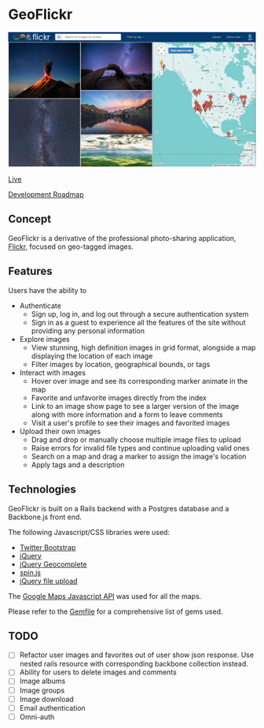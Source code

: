 # GeoFlickr

[![screenshot]][link]

[Live][link]

[Development Roadmap][roadmap]

[link]: http://geoflickr.me
[roadmap]: ./docs/roadmap.md
[screenshot]: ./docs/screenshots/geoflickr_screenshot.jpg

## Concept
GeoFlickr is a derivative of the professional photo-sharing application, [Flickr][flickr_link],
focused on geo-tagged images.

[flickr_link]: http://flickr.com

## Features
Users have the ability to
 * Authenticate
   * Sign up, log in, and log out through a secure authentication system
   * Sign in as a guest to experience all the features of the site without providing any personal information
 * Explore images
   * View stunning, high definition images in grid format, alongside a map displaying the location of each image
   * Filter images by location, geographical bounds, or tags
 * Interact with images
   * Hover over image and see its corresponding marker animate in the map
   * Favorite and unfavorite images directly from the index
   * Link to an image show page to see a larger version of the image along with more information and a form to leave comments
   * Visit a user's profile to see their images and favorited images
 * Upload their own images
   * Drag and drop or manually choose multiple image files to upload
   * Raise errors for invalid file types and continue uploading valid ones
   * Search on a map and drag a marker to assign the image's location
   * Apply tags and a description  

## Technologies
GeoFlickr is built on a Rails backend with a Postgres database and a Backbone.js front end.

The following Javascript/CSS libraries were used:
  * [Twitter Bootstrap][bootstrap]
  * [jQuery][jquery]
  * [jQuery Geocomplete][geocomplete]
  * [spin.js][spinner]
  * [jQuery file upload][jquery_file]

The [Google Maps Javascript API][google] was used for all the maps.

Please refer to the [Gemfile][gemfile] for a comprehensive list of gems used.

[bootstrap]: http://getbootstrap.com
[jquery]: http://jquery.com
[geocomplete]: http://ubilabs.github.io/geocomplete
[spinner]: http://fgnass.github.io/spin.js
[jquery_file]: http://github.com/blueimp/jQuery-File-Upload
[google]: http://developers.google.com/maps/documentation/javascript
[gemfile]: ./Gemfile


## TODO
- [ ] Refactor user images and favorites out of user show json response. Use nested rails resource with corresponding backbone collection instead.
- [ ] Ability for users to delete images and comments
- [ ] Image albums
- [ ] Image groups
- [ ] Image download
- [ ] Email authentication
- [ ] Omni-auth
